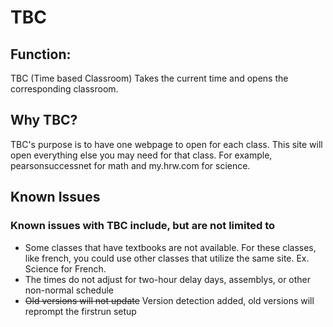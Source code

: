 # TBC
<h2>Function:</h2>
<p>TBC (Time based Classroom) Takes the current time and opens the corresponding classroom.</p>
<h2>Why TBC?</h2>
<p>TBC's purpose is to have one webpage to open for each class. This site will open everything else you may need for that class. For example, pearsonsuccessnet for math and my.hrw.com for science.</p>
<h2>Known Issues</h2>
<h3>Known issues with TBC include, but are not limited to</h3>
<ul><li>Some classes that have textbooks are not available. For these classes, like french, you could use other classes that utilize the same site. Ex. Science for French.</li><li>The times do not adjust for two-hour delay days, assemblys, or other non-normal schedule</li><li><strike>Old versions will not update</strike> Version detection added, old versions will reprompt the firstrun setup</li></ul>
